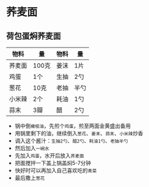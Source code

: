 # 荞麦面

## 荷包蛋焖荞麦面

|物料|量|物料|量|
|--|--|--|--|
| 荞麦面  |  100克 | 姜沫  |   1片 |
| 鸡蛋  |   1个 | 生抽  |   2勺 |
| 葱花  |   10克 | 老抽  |   半勺 |
| 小米辣  |  2个 | 耗油  |   1勺 |
| 蒜末  |   3瓣 | 醋  |  2勺 |

* 锅中倒`橄榄油`，先煎个`鸡蛋`，煎至两面金黄盛出备用
* 用锅里剩下的油，继续倒入`葱花`、`姜末`、`蒜末`、`小米辣`炒香
* 调入这个酱汁：`生抽2勺`、`醋2勺`、`耗油1勺`、`老抽半勺`
* 然后加入`一碗水`
* 先加入`鸡蛋`，水开后放入`荞麦面`
* 把面搅拌一下盖上锅盖焖5-7分钟
* 快好时可以再加入自己喜欢吃的`青菜`
* 最后撒上`葱花`
